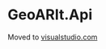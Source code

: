 # GeoARIt.Api

Moved to [visualstudio.com](https://qrmeqrcode.visualstudio.com/GeoAR.it.Public/_git/GeoARIt.Api)
